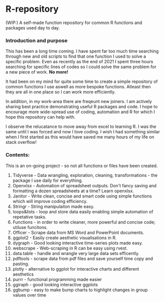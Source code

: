 # R-repository
(WIP:) A self-made function repository for common R functions and packages used day to day.

### Introduction and purpose

This has been a long time coming. I have spent far too much time searching through new and old scripts to find that one function I used to solve a specific problem. Even as recently as the end of 2021 I spent three hours searching for specific lines of codes so I could solve the same problem for a new piece of work. **No more!**

It had been on my mind for quite some time to create a simple repository of common functions I use aswell as more bespoke functions. Atleast then they are all in one place so I can work more efficiently. 

In addition, in my work-area there are freqeunt new joiners. I am actively sharing best practice demonstrating useful R packages and code. I hope to encourage more wide-spread use of coding, automation and R for which I hope this repository can help with.

I observe the relucatance to move away from excel to learning R. I was the same until I was forced and now I love coding. I wish I had something similar when I first started as this would have saved me many hours of my life on stack overflow! 


### Contents:

This is an on-going project - so not all functions or files have been created. 

1. Tidyverse - Data wrangling, exploration, cleaning, transformations - the package I use daily for everything. 
2. Openxlsx - Automation of spreadsheet outputs. Don't fancy saving and formatting a dozen spreadsheets at a time? Learn openxlsx. 
3. Janitor - Write clean, concise and smart code using simple functions which will improve coding efficiency. 
4. Stringr - String manipulaiton made easy.
5. loops&lists - loop and store data easily enabling simple automation of repetative tasks.
6. Functions - in order to write cleaner, more powerful and concise code; utiluse funcitons.
7. Officer - Scrape data from MS Word and PowerPoint documents.
8. ggplot2 - Easily create aesthetic visualisations in R. 
9. dygraph - Good looking interactive time-series plots made easy. 
10. webscrape - Web-scraping in R can be easy using rvest. 
11. data.table - handle and wrangle very large data sets efficently. 
12. pdftools - scrape data from pdf files and save yourself time copy and pasting. 
13. plotly - alternative to ggplot for interactive charts and different aesthetics 
14. purrr - functional programming made easier 
15. ggiraph - good looking interactive ggplots 
16. ggbump - easy to make bump charts to highlight changes in group values over time 

